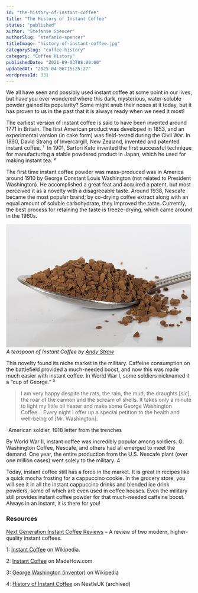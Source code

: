 ```yaml
---
id: "the-history-of-instant-coffee"
title: "The History of Instant Coffee"
status: "published"
author: "Stefanie Spencer"
authorSlug: "stefanie-spencer"
titleImage: "history-of-instant-coffee.jpg"
categorySlug: "coffee-history"
category: "Coffee History"
publishedDate: "2021-09-03T08:00:00"
updatedAt: "2025-04-06T15:25:27"
wordpressId: 331
---
```


We all have seen and possibly used instant coffee at some point in our lives, but have you ever wondered where this dark, mysterious, water-soluble powder gained its popularity? Some might snub their noses at it today, but it has proven to us in the past that it is always ready when we need it most!

The earliest version of instant coffee is said to have been invented around 1771 in Britain. The first American product was developed in 1853, and an experimental version (in cake form) was field-tested during the Civil War. In 1890, David Strang of Invercargill, New Zealand, invented and patented instant coffee. ¹  In 1901, Sartori Kato invented the first successful technique for manufacturing a stable powdered product in Japan, which he used for making instant tea. ²

The first time instant coffee powder was mass-produced was in America around 1910 by George Constant Louis Washington (not related to President Washington). He accomplished a great feat and acquired a patent, but most perceived it as a novelty with a disagreeable taste. Around 1938, Nescafe became the most popular brand; by co-drying coffee extract along with an equal amount of soluble carbohydrate, they improved the taste. Currently, the best process for retaining the taste is freeze-drying, which came around in the 1960s.

![Teaspoon of Instant Coffee](instant-coffee-teaspoon1.jpg)  
*A teaspoon of Instant Coffee by [Andy Straw](https://www.flickr.com/photos/andystraw/)*

This novelty found its niche market in the military. Caffeine consumption on the battlefield provided a much-needed boost, and now this was made much easier with instant coffee. In World War I, some soldiers nicknamed it a “cup of George.” ³

> I am very happy despite the rats, the rain, the mud, the draughts \[sic\], the roar of the cannon and the scream of shells. It takes only a minute to light my little oil heater and make some George Washington Coffee… Every night I offer up a special petition to the health and well-being of \[Mr. Washington\].

\-American soldier, 1918 letter from the trenches

By World War II, instant coffee was incredibly popular among soldiers. G. Washington Coffee, Nescafe, and others had all emerged to meet the demand. One year, the entire production from the U.S. Nescafe plant (over one million cases) went solely to the military. 4

Today, instant coffee still has a force in the market. It is great in recipes like a quick mocha frosting for a cappuccino cookie. In the grocery store, you will see it in all the instant cappuccino drinks and blended ice drink powders, some of which are even used in coffee houses. Even the military still provides instant coffee powder for that much-needed caffeine boost. Always in an instant, it is there for you!

### Resources

[Next Generation Instant Coffee Reviews](http://ineedcoffee.com/next-generation-instant-coffee-reviews/) – A review of two modern, higher-quality instant coffees.

1: [Instant Coffee](https://en.wikipedia.org/wiki/Instant_coffee) on Wikipedia.

2: [Instant Coffee](https://www.madehow.com/Volume-3/Instant-Coffee.html) on MadeHow.com

3: [George Washington (inventor)](https://en.wikipedia.org/wiki/George_Washington_%28inventor%29) on Wikipedia

4: [History of Instant Coffee](http://archive.is/H4TTR) on NestleUK (archived)